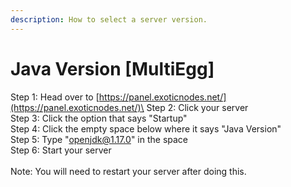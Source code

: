 ```yaml
---
description: How to select a server version.
---
```


# Java Version \[MultiEgg]

Step 1: Head over to [https://panel.exoticnodes.net/](https://panel.exoticnodes.net/)\
Step 2: Click your server\
Step 3: Click the option that says "Startup"\
Step 4: Click the empty space below where it says "Java Version"\
Step 5: Type "openjdk@1.17.0" in the space\
Step 6: Start your server\
\
Note: You will need to restart your server after doing this.
